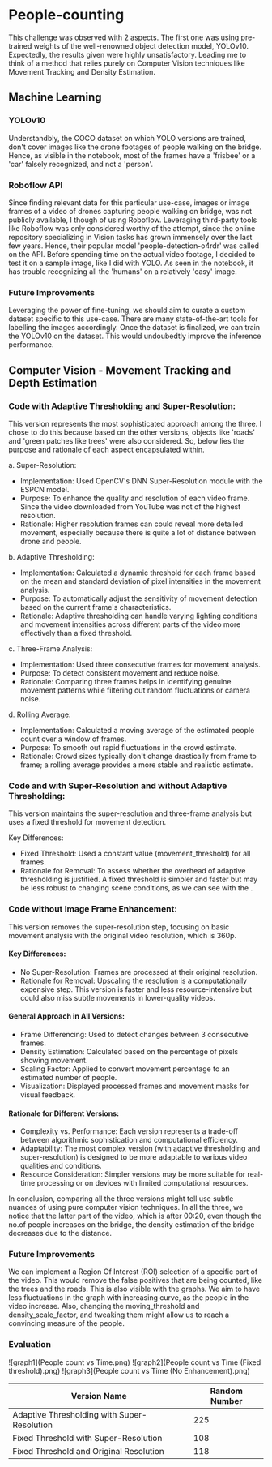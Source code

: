 # People-counting

This challenge was observed with 2 aspects. The first one was using pre-trained weights of the well-renowned object detection model, YOLOv10. Expectedly, the results given were highly unsatisfactory. Leading me to think of a method that relies purely on Computer Vision techniques like Movement Tracking and Density Estimation.


## Machine Learning
### YOLOv10

Understandbly, the COCO dataset on which YOLO versions are trained, don't cover images like the drone footages of people walking on the bridge. Hence, as visible in the notebook, most of the frames have a 'frisbee' or a 'car' falsely recognized, and not a 'person'.

### Roboflow API

Since finding relevant data for this particular use-case, images or image frames of a video of drones capturing people walking on bridge, was not publicly available, I though of using Roboflow. Leveraging third-party tools like Roboflow was only considered worthy of the attempt, since the online repository specializing in Vision tasks has grown immensely over the last few years. Hence, their popular model 'people-detection-o4rdr' was called on the API. Before spending time on the actual video footage, I decided to test it on a sample image, like I did with YOLO. As seen in the notebook, it has trouble recognizing all the 'humans' on a relatively 'easy' image.

### Future Improvements

Leveraging the power of fine-tuning, we should aim to curate a custom dataset specific to this use-case. There are many state-of-the-art tools for labelling the images accordingly. Once the dataset is finalized, we can train the YOLOv10 on the dataset. This would undoubedtly improve the inference performance.

## Computer Vision - Movement Tracking and Depth Estimation
### Code with Adaptive Thresholding and Super-Resolution:

This version represents the most sophisticated approach among the three. I chose to do this because based on the other versions, objects like 'roads' and 'green patches like trees' were also considered. So, below lies the purpose and rationale of each aspect encapsulated within.

a. Super-Resolution:
- Implementation: Used OpenCV's DNN Super-Resolution module with the ESPCN model.
- Purpose: To enhance the quality and resolution of each video frame. Since the video downloaded from YouTube was not of the highest resolution.
- Rationale: Higher resolution frames can could reveal more detailed movement, especially because there is quite a lot of distance between drone and people.

b. Adaptive Thresholding:
- Implementation: Calculated a dynamic threshold for each frame based on the mean and standard deviation of pixel intensities in the movement analysis.
- Purpose: To automatically adjust the sensitivity of movement detection based on the current frame's characteristics.
- Rationale: Adaptive thresholding can handle varying lighting conditions and movement intensities across different parts of the video more effectively than a fixed threshold.

c. Three-Frame Analysis:
- Implementation: Used three consecutive frames for movement analysis.
- Purpose: To detect consistent movement and reduce noise.
- Rationale: Comparing three frames helps in identifying genuine movement patterns while filtering out random fluctuations or camera noise.

d. Rolling Average:
- Implementation: Calculated a moving average of the estimated people count over a window of frames.
- Purpose: To smooth out rapid fluctuations in the crowd estimate.
- Rationale: Crowd sizes typically don't change drastically from frame to frame; a rolling average provides a more stable and realistic estimate.

### Code and with Super-Resolution and without Adaptive Thresholding:

This version maintains the super-resolution and three-frame analysis but uses a fixed threshold for movement detection.

Key Differences:
- Fixed Threshold: Used a constant value (movement_threshold) for all frames.
- Rationale for Removal: To assess whether the overhead of adaptive thresholding is justified. A fixed threshold is simpler and faster but may be less robust to changing scene conditions, as we can see with the .

### Code without Image Frame Enhancement:

This version removes the super-resolution step, focusing on basic movement analysis with the original video resolution, which is 360p.

#### Key Differences:
- No Super-Resolution: Frames are processed at their original resolution.
- Rationale for Removal: Upscaling the resolution is a computationally expensive step. This version is faster and less resource-intensive but could also miss subtle movements in lower-quality videos.

#### General Approach in All Versions:
- Frame Differencing: Used to detect changes between 3 consecutive frames.
- Density Estimation: Calculated based on the percentage of pixels showing movement.
- Scaling Factor: Applied to convert movement percentage to an estimated number of people.
- Visualization: Displayed processed frames and movement masks for visual feedback.

#### Rationale for Different Versions:
- Complexity vs. Performance: Each version represents a trade-off between algorithmic sophistication and computational efficiency.
- Adaptability: The most complex version (with adaptive thresholding and super-resolution) is designed to be more adaptable to various video qualities and conditions.
- Resource Consideration: Simpler versions may be more suitable for real-time processing or on devices with limited computational resources.

In conclusion, comparing all the three versions might tell use subtle nuances of using pure computer vision techniques. In all the three, we notice that the latter part of the video, which is after 00:20, even though the no.of people increases on the bridge, the density estimation of the bridge decreases due to the distance. 

### Future Improvements

We can implement a Region Of Interest (ROI) selection of a specific part of the video. This would remove the false positives that are being counted, like the trees and the roads. This is also visible with the graphs. We aim to have less fluctuations in the graph with increasing curve, as the people in the video increase. Also, changing the moving_threshold and density_scale_factor, and tweaking them might allow us to reach a convincing measure of the people.

### Evaluation
![graph1](People count vs Time.png)
![graph2](People count vs Time (Fixed threshold).png)
![graph3](People count vs Time (No Enhancement).png)

| Version Name| Random Number |
|---------------------------------------------|---------------|
| Adaptive Thresholding with Super-Resolution | 225 |
| Fixed Threshold with Super-Resolution | 108 |
| Fixed Threshold and Original Resolution | 118 |
